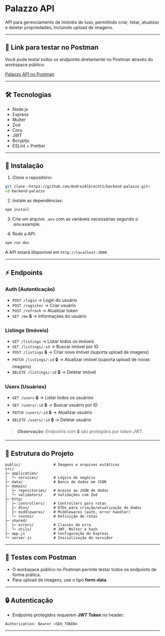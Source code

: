 # Palazzo API

API para gerenciamento de imóveis de luxo, permitindo criar, listar, atualizar e deletar propriedades, incluindo upload de imagens.

---

## 🔗 Link para testar no Postman

Você pode testar todos os endpoints diretamente no Postman através do workspace público:

[Palazzo API no Postman](https://www.postman.com/martian-shuttle-256743/workspace/palazzo)

---

## 🛠 Tecnologias

* Node.js
* Express
* Multer
* Zod
* Cors
* JWT
* Bcryptjs
* ESLint + Prettier

---

## 🚀 Instalação

1. Clone o repositório:

```bash
git clone <https://github.com/AndreiAlbrecht1/backend-palazzo.git>
cd backend-palazzo
```

2. Instale as dependências:

```bash
npm install
```

3. Crie um arquivo `.env` com as variáveis necessárias segundo o .env.example.

4. Rode a API:

```bash
npm run dev
```

A API estará disponível em `http://localhost:3000`.

---

## ⚡ Endpoints

### Auth (Autenticação)

* `POST /login` → Login do usuário
* `POST /register` → Criar usuário
* `POST /refresh` → Atualizar token
* `GET /me` 🔒 → Informações do usuário

### Listings (Imóveis)

* `GET /listings` → Listar todos os imóveis
* `GET /listings/:id` → Buscar imóvel por ID
* `POST /listings` 🔒 → Criar novo imóvel (suporta upload de imagens)
* `PATCH /listings/:id` 🔒 → Atualizar imóvel (suporta upload de novas imagens)
* `DELETE /listings/:id` 🔒 → Deletar imóvel

### Users (Usuários)

* `GET /users` 🔒 → Listar todos os usuários
* `GET /users/:id` 🔒 → Buscar usuário por ID
* `PATCH /users/:id` 🔒 → Atualizar usuário
* `DELETE /users/:id` 🔒 → Deletar usuário

> **Observação:** Endpoints com 🔒 são protegidos por token JWT.

---

## 📁 Estrutura do Projeto

```
public/               # Imagens e arquivos estáticos
src/
├─ application/
│  └─ services/       # Lógica de negócio
├─ data/              # Banco de dados em JSON
├─ domain/
│  ├─ repositories/   # Acesso ao JSON de dados
│  └─ validators/     # Validações com Zod
├─ http/
│  ├─ controllers/    # Controllers para rotas
│  ├─ dtos/           # DTOs para criação/atualização de dados
│  ├─ middlewares/    # Middlewares (auth, error handler)
│  └─ routes/         # Definição de rotas
├─ shared/
│  ├─ errors/         # Classes de erro
│  └─ utils/          # JWT, Multer e hash
├─ app.js             # Configuração do Express
└─ server.js          # Inicialização do servidor
```

---

## 🧰 Testes com Postman

* O workspace público no Postman permite testar todos os endpoints de forma prática.
* Para upload de imagens, use o tipo **form-data**.

---

## 🔒 Autenticação

* Endpoints protegidos requerem **JWT Token** no header:

```
Authorization: Bearer <SEU_TOKEN>
```

---

